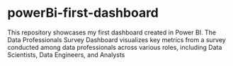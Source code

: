 # powerBi-first-dashboard
This repository showcases my first dashboard created in Power BI. The Data Professionals Survey Dashboard visualizes key metrics from a survey conducted among data professionals across various roles, including Data Scientists, Data Engineers, and Analysts
